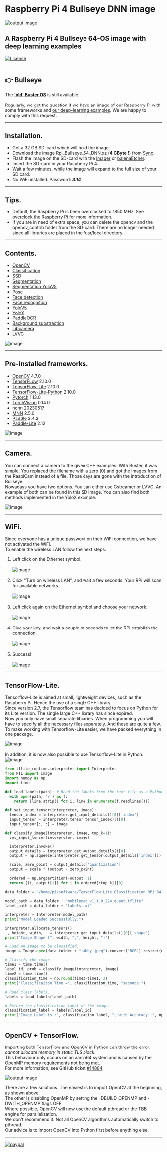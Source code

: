 # Raspberry Pi 4 Bullseye DNN image
![output image]( https://qengineering.eu/images/Water7.webp )<br/>
## A Raspberry Pi 4 Bullseye 64-OS image with deep learning examples
[![License](https://img.shields.io/badge/License-BSD%203--Clause-blue.svg)](https://opensource.org/licenses/BSD-3-Clause)<br/><br/>
## 👉 Bullseye
The [**'old' Buster OS**](https://github.com/Qengineering/RPi-image) is still available.<br><br>
Regularly, we get the question if we have an image of our Raspberry Pi with some frameworks and [our deep-learning examples](https://qengineering.eu/deep-learning-examples-on-raspberry-32-64-os.html). We are happy to comply with this request.

------------

## Installation.

- Get a 32 GB SD-card which will hold the image. 
- Download the image Rpi_Bullseye_64_DNN.xz (**4 GByte !**) from [Sync](https://ln5.sync.com/dl/4083226a0/e7t6w7jp-x4vqthff-8v9fxzuh-9y84f2x4).
- Flash the image on the SD-card with the [Imager](https://www.raspberrypi.org/software/) or [balenaEtcher](https://www.balena.io/etcher/).
- Insert the SD-card in your Raspberry Pi 4.
- Wait a few minutes, while the image will expand to the full size of your SD card.
- No WiFi installed. Password: ***3.14***

------------

## Tips.

* Default, the Raspberry Pi is been overclocked to 1850 MHz. See [overclock the Raspberry Pi](https://qengineering.eu/overclocking-the-raspberry-pi-4.html) for more information.<br/>
* If you are in need of extra space, you can delete the opencv and the opencv_contrib folder from the SD-card. There are no longer needed since all libraries are placed in the /usr/local directory.

------------

## Contents.

- [OpenCV](https://github.com/Qengineering/OpenCV-Livecam-Raspberry-Pi)
- [Classification](https://github.com/Qengineering/TensorFlow_Lite_Classification_RPi_64-bits)
- [SSD](https://github.com/Qengineering/TensorFlow_Lite_SSD_RPi_64-bits)
- [Segmentation](https://github.com/Qengineering/TensorFlow_Lite_Segmentation_RPi_64-bit)
- [Segmentation YoloV5](https://github.com/Qengineering/YoloV5-segmentation-ncnn-RPi4)
- [Pose](https://github.com/Qengineering/TensorFlow_Lite_Pose_RPi_64-bits)
- [Face detection](https://github.com/Qengineering/Face-detection-Raspberry-Pi-32-64-bits)
- [Face recognition](https://github.com/Qengineering/Face-Recognition-Raspberry-Pi-64-bits)
- [YoloV5](https://github.com/Qengineering/YoloV5-ncnn-Raspberry-Pi-4)
- [YoloX](https://github.com/Qengineering/YoloX-ncnn-Raspberry-Pi-4)
- [PaddleOCR](https://github.com/Qengineering/PaddleOCR-Lite-Document)
- [Background substraction](https://github.com/Qengineering/Fast-Background-Substraction)
- [Libcamera](https://github.com/Qengineering/Libcamera-OpenCV-RPi-Bullseye-64OS)
- [LVVC](https://github.com/Qengineering/LCCV)

![image](https://github.com/Qengineering/RPi-Bullseye-DNN-image/assets/44409029/3eca9041-9f30-42d5-bed5-f3b0ddfb0726)

------------

## Pre-installed frameworks.

- [OpenCV](https://qengineering.eu/deep-learning-with-opencv-on-raspberry-pi-4.html) 4.7.0
- [TensorFLow](https://qengineering.eu/install-tensorflow-2.4.0-on-raspberry-64-os.html) 2.10.0
- [TensorFlow-Lite](https://qengineering.eu/install-tensorflow-2-lite-on-raspberry-64-os.html) 2.10.0
- [TensorFlow-Lite-Python](https://qengineering.eu/install-tensorflow-2-lite-on-raspberry-64-os.html) 2.10.0
- [Pytorch](https://qengineering.eu/install-pytorch-on-raspberry-pi-4.html) 1.13.0
- [TorchVision](https://qengineering.eu/install-pytorch-on-raspberry-pi-4.html) 0.14.0
- [ncnn](https://qengineering.eu/install-ncnn-on-raspberry-pi-4.html) 20230517
- [MNN](https://qengineering.eu/install-mnn-on-raspberry-pi-4.html) 2.5.0
- [Paddle](https://qengineering.eu/install-paddlepaddle-on-raspberry-pi-4.html) 2.4.2
- [Paddle-Lite](https://qengineering.eu/install-paddle-lite-on-raspberry-pi-4.html) 2.12

![image](https://github.com/Qengineering/RPi-Bullseye-DNN-image/assets/44409029/d4cff548-a053-435c-8926-0f678292c337)

------------

## Camera.

You can connect a camera to the given C++ examples. With Buster, it was simple. You replaced the filename with a zero (0) and got the images from the RaspiCam instead of a file. Those days are gone with the introduction of Bullseye.<br>
Nowadays you have two options. You can either use Gstreamer or LVVC. An example of both can be found in this SD image.
You can also find both methods implemented in the YoloX example.

![image](https://github.com/Qengineering/RPi-Bullseye-DNN-image/assets/44409029/e203e5a1-ea5e-41f7-9e10-2f64f4f511ed)

------------

## WiFi.

Since everyone has a unique password on their WiFi connection, we have not activated the WiFi.<br/>
To enable the wireless LAN follow the next steps:<br/>

1) Left click on the Ethernet symbol.<br/><br/>
![image](https://user-images.githubusercontent.com/44409029/124445112-8eb8e880-dd7f-11eb-80e6-121dc31fd0b8.png)<br/><br/>
2) Click "Turn on wireless LAN", and wait a few seconds. Your RPi will scan for available networks.<br/><br/>
![image](https://user-images.githubusercontent.com/44409029/124445876-39310b80-dd80-11eb-97ff-1ef8f8c477e8.png)<br/><br/>
3) Left click again on the Ethernet symbol and choose your network.<br/><br/>
![image](https://user-images.githubusercontent.com/44409029/124446101-64b3f600-dd80-11eb-9385-eee4fd730268.png)<br/><br/>
4) Give your key, and wait a couple of seconds to let the RPi establish the connection.<br/><br/>
![image](https://user-images.githubusercontent.com/44409029/124447227-74800a00-dd81-11eb-9c47-bee6b2b84bc1.png)<br/><br/>
5) Success! <br/><br/>
![image](https://user-images.githubusercontent.com/44409029/124446775-063b4780-dd81-11eb-9fd8-2d597ad31cee.png)

------------

## TensorFlow-Lite.

Tensorflow-Lite is aimed at small, lightweight devices, such as the Raspberry Pi. Hence the use of a single C++ library.<br>
Since version 2.7, the Tensorflow team has decided to focus on Python for its Lite version. The single large C++ library has since expired.<br>
Now you only have small separate libraries. When programming you will have to specify all the necessary files separately. And these are quite a few.
To make working with Tensorflow-Lite easier, we have packed everything in one package.<br>

![image](https://github.com/Qengineering/RPi-Bullseye-DNN-image/assets/44409029/2eb572c1-a4ab-486d-8045-d7bcb6e24aa0)<br><br>
In addition, it is now also possible to use Tensorflow-Lite in Python.<br>
![image](https://github.com/Qengineering/RPi-Bullseye-DNN-image/assets/44409029/80b81693-6d73-4aa1-9c50-e81d20926a75)<br>
```python
from tflite_runtime.interpreter import Interpreter 
from PIL import Image
import numpy as np
import time

def load_labels(path): # Read the labels from the text file as a Python list.
  with open(path, 'r') as f:
    return [line.strip() for i, line in enumerate(f.readlines())]

def set_input_tensor(interpreter, image):
  tensor_index = interpreter.get_input_details()[0]['index']
  input_tensor = interpreter.tensor(tensor_index)()[0]
  input_tensor[:, :] = image

def classify_image(interpreter, image, top_k=1):
  set_input_tensor(interpreter, image)

  interpreter.invoke()
  output_details = interpreter.get_output_details()[0]
  output = np.squeeze(interpreter.get_tensor(output_details['index']))

  scale, zero_point = output_details['quantization']
  output = scale * (output - zero_point)

  ordered = np.argpartition(-output, 1)
  return [(i, output[i]) for i in ordered[:top_k]][0]

data_folder = "/home/pi/software/TensorFlow_Lite_Classification_RPi_64-bits/"

model_path = data_folder + "mobilenet_v1_1.0_224_quant.tflite"
label_path = data_folder + "labels.txt"

interpreter = Interpreter(model_path)
print("Model Loaded Successfully.")

interpreter.allocate_tensors()
_, height, width, _ = interpreter.get_input_details()[0]['shape']
print("Image Shape (", width, ",", height, ")")

# Load an image to be classified.
image = Image.open(data_folder + "tabby.jpeg").convert('RGB').resize((width, height))

# Classify the image.
time1 = time.time()
label_id, prob = classify_image(interpreter, image)
time2 = time.time()
classification_time = np.round(time2-time1, 3)
print("Classificaiton Time =", classification_time, "seconds.")

# Read class labels.
labels = load_labels(label_path)

# Return the classification label of the image.
classification_label = labels[label_id]
print("Image Label is :", classification_label, ", with Accuracy :", np.round(prob*100, 2), "%.")
```




------------

## OpenCV + TensorFlow.

Importing both TensorFlow and OpenCV in Python can throw the error: _cannot allocate memory in static TLS block_.<br/>
This behaviour only occurs on an aarch64 system and is caused by the OpenMP memory requirements not being met.<br/>
For more information, see GitHub ticket [#14884](https://github.com/opencv/opencv/issues/14884).<br/>

![output image](https://qengineering.eu/images/SwapImportOpenCVRPi.png)

There are a few solutions. The easiest is to import OpenCV at the beginning, as shown above.<br/>
The other is disabling OpenMP by setting the -DBUILD_OPENMP and -DWITH_OPENMP flags OFF.<br/>
Where possible, OpenCV will now use the default pthread or the TBB engine for parallelization.<br/>
We don't recommend it. Not all OpenCV algorithms automatically switch to pthread.<br/>
Our advice is to import OpenCV into Python first before anything else.<br/>

------------

[![paypal](https://qengineering.eu/images/TipJarSmall4.png)](https://www.paypal.com/cgi-bin/webscr?cmd=_s-xclick&hosted_button_id=CPZTM5BB3FCYL) 

